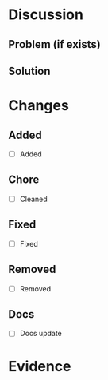 # Discussion

<!-- discussion about the pull request -->

## Problem (if exists)

<!-- discussion about the problem, if there is one -->

## Solution

<!-- discussion about the solution and such -->

# Changes

## Added

- [ ] Added

## Chore

- [ ] Cleaned

## Fixed

- [ ] Fixed

## Removed

- [ ] Removed

## Docs

- [ ] Docs update

# Evidence

<!-- Attach any related evidence as image, video, and/or gif (if any) -->
